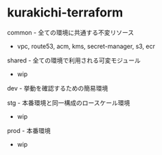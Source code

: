 # kurakichi-terraform

common - 全ての環境に共通する不変リソース

- vpc, route53, acm, kms, secret-manager, s3, ecr

shared - 全ての環境で利用される可変モジュール

- wip

dev - 挙動を確認するための簡易環境

stg - 本番環境と同一構成のロースケール環境

- wip

prod - 本番環境

- wip
